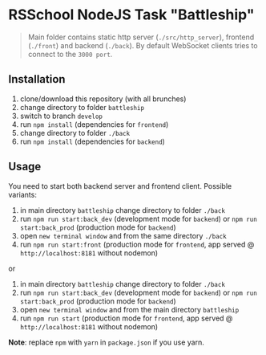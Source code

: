# RSSchool NodeJS Task "Battleship"

> Main folder contains static http server (`./src/http_server`), frontend (`./front`) and backend (`./back`).
> By default WebSocket clients tries to connect to the `3000 port`.

## Installation

1. clone/download this repository (with all brunches)
2. change directory to folder `battleship`
3. switch to branch `develop`
4. run `npm install` (dependencies for `frontend`)
5. change directory to folder `./back`
6. run `npm install` (dependencies for `backend`)

## Usage

You need to start both backend server and frontend client.
Possible variants:

1. in main directory `battleship` change directory to folder `./back`
2. run `npm run start:back_dev` (development mode for `backend`) or `npm run start:back_prod` (production mode for `backend`)
3. open `new terminal window` and from the same directory `./back`
4. run `npm run start:front` (production mode for `frontend`, app served @ `http://localhost:8181` without nodemon)

or

1. in main directory `battleship` change directory to folder `./back`
2. run `npm run start:back_dev` (development mode for `backend`) or `npm run start:back_prod` (production mode for `backend`)
3. open `new terminal window` and from the main directory `battleship`
4. run `npm run start` (production mode for `frontend`, app served @ `http://localhost:8181` without nodemon)

**Note**: replace `npm` with `yarn` in `package.json` if you use yarn.
